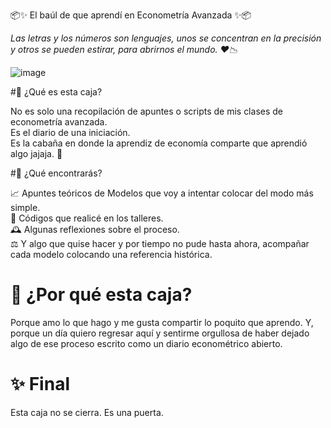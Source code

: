 📦✨ El baúl de que aprendí en Econometría Avanzada ✨📦

*Las letras y los números son lenguajes, unos se concentran en la precisión y otros se pueden estirar, para abrirnos el mundo. ❤️📉*

![image](https://github.com/user-attachments/assets/9774865e-e974-4280-a109-382753cf25f1)


#🌾 ¿Qué es esta caja?

No es solo una recopilación de apuntes o scripts de mis clases de econometría avanzada.  
Es el diario de una iniciación.  
Es la cabaña en donde la aprendiz de economía comparte que aprendió algo jajaja. 🌿

#🔮 ¿Qué encontrarás?

📈 Apuntes teóricos de Modelos que voy a intentar colocar del modo más simple.  
🧠 Códigos que realicé en los talleres.  
🕰️ Algunas reflexiones sobre el proceso.  
⚖️ Y algo que quise hacer y por tiempo no pude hasta ahora, acompañar cada modelo colocando una referencia histórica. 



# 🦋 ¿Por qué esta caja?
Porque amo lo que hago y me gusta compartir lo poquito que aprendo. Y, porque un día quiero regresar aquí y sentirme orgullosa de haber dejado algo de ese proceso escrito como un diario econométrico abierto. 

# ✨ Final
Esta caja no se cierra.
Es una puerta.
